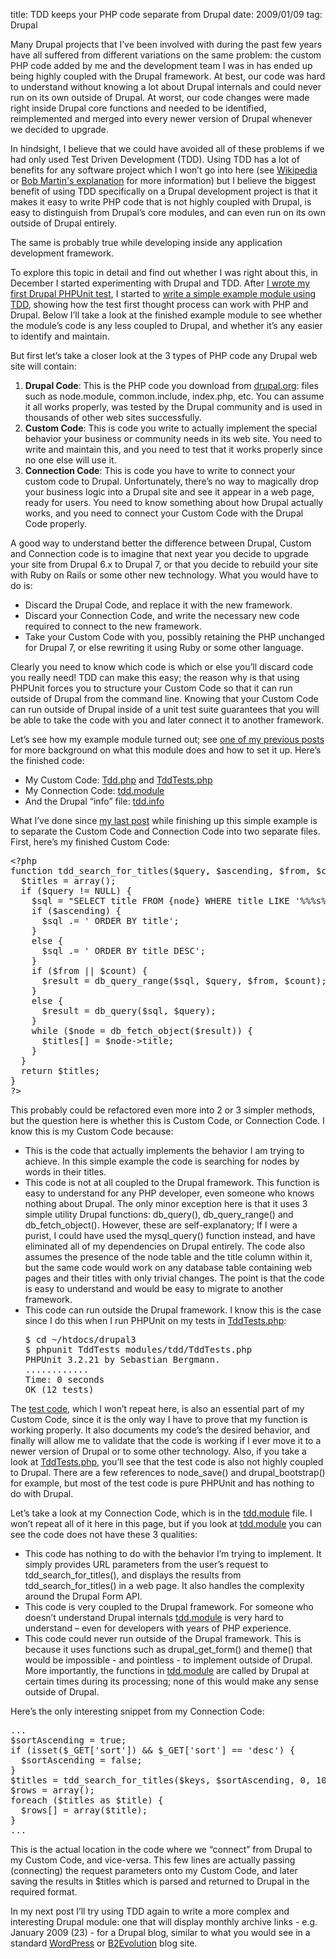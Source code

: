title: TDD keeps your PHP code separate from Drupal
date: 2009/01/09
tag: Drupal

<p>Many Drupal projects that I&rsquo;ve been involved with during the past few years have all suffered from different variations on the same problem: the custom PHP code added by me and the development team I was in has ended up being highly coupled with the Drupal framework. At best, our code was hard to understand without knowing a lot about Drupal internals and could never run on its own outside of Drupal. At worst, our code changes were made right inside Drupal core functions and needed to be identified, reimplemented and merged into every newer version of Drupal whenever we decided to upgrade.</p>
<p>In hindsight, I believe that we could have avoided all of these problems if we had only used Test Driven Development (TDD). Using TDD has a lot of benefits for any software project which I won&rsquo;t go into here (see <a href="http://en.wikipedia.org/wiki/Test-driven_development#Benefits">Wikipedia</a> or <a href="http://butunclebob.com/ArticleS.UncleBob.TheThreeRulesOfTdd">Bob Martin&#x27;s explanation</a> for more information) but I believe the biggest benefit of using TDD specifically on a Drupal development project is that it makes it easy to write PHP code that is not highly coupled with Drupal, is easy to distinguish from Drupal&rsquo;s core modules, and can even run on its own outside of Drupal entirely.</p>
<p>The same is probably true while developing inside any application development framework.</p>
<p>To explore this topic in detail and find out whether I was right about this, in December I started experimenting with Drupal and TDD. After <a href="http://patshaughnessy.net/2008/12/12/writing-your-first-phpunit-test-in-drupal">I wrote my first Drupal PHPUnit test</a>, I started to <a href="http://patshaughnessy.net/2008/12/19/using-tdd-to-write-a-drupal-module">write a simple example module using TDD</a>, showing how the test first thought process can work with PHP and Drupal. Below I&rsquo;ll take a look at the finished example module to see whether the module&rsquo;s code is any less coupled to Drupal, and whether it&rsquo;s any easier to identify and maintain.</p>
<p>But first let&rsquo;s take a closer look at the 3 types of PHP code any Drupal web site will contain:</p>
<ol>
  <li><b>Drupal Code</b>: This is the PHP code you download from <a href="http://drupal.org">drupal.org</a>: files such as node.module, common.include, index.php, etc. You can assume it all works properly, was tested by the Drupal community and is used in thousands of other web sites successfully.</li>
  <li><b>Custom Code</b>: This is code you write to actually implement the special behavior your business or community needs in its web site. You need to write and maintain this, and you need to test that it works properly since no one else will use it.</li>
  <li><b>Connection Code</b>: This is code you have to write to connect your custom code to Drupal. Unfortunately, there&rsquo;s no way to magically drop your business logic into a Drupal site and see it appear in a web page, ready for users. You need to know something about how Drupal actually works, and you need to connect your Custom Code with the Drupal Code properly.</li>
</ol>
<p>A good way to understand better the difference between Drupal, Custom and Connection code is to imagine that next year you decide to upgrade your site from Drupal 6.x to Drupal 7, or that you decide to rebuild your site with Ruby on Rails or some other new technology. What you would have to do is:</p>
<ul>
  <li>Discard the Drupal Code, and replace it with the new framework.</li>
  <li>Discard your Connection Code, and write the necessary new code required to connect to the new framework.</li>
  <li>Take your Custom Code with you, possibly retaining the PHP unchanged for Drupal 7, or else rewriting it using Ruby or some other language.</li>
</ul>
<p>Clearly you need to know which code is which or else you&rsquo;ll discard code you really need! TDD can make this easy; the reason why is that using PHPUnit forces you to structure your Custom Code so that it can run outside of Drupal from the command line. Knowing that your Custom Code can run outside of Drupal inside of a unit test suite guarantees that you will be able to take the code with you and later connect it to another framework.</p>
<p>Let&rsquo;s see how my example module turned out; see <a href="http://patshaughnessy.net/2008/12/9/example-drupal-module-to-use-for-tdd-demonstration">one of my previous posts</a> for more background on what this module does and how to set it up. Here&rsquo;s the finished code:</p>
<ul>
  <li>My Custom Code: <a href="http://patshaughnessy.net/code/drupal-tdd-3/Tdd.php.txt">Tdd.php</a> and <a href="http://patshaughnessy.net/code/drupal-tdd-3/TddTests.php.txt">TddTests.php</a></li>
  <li>My Connection Code: <a href="http://patshaughnessy.net/code/drupal-tdd-3/tdd.module">tdd.module</a></li>
  <li>And the Drupal “info” file: <a href="http://patshaughnessy.net/code/drupal-tdd-3/tdd.info">tdd.info</a></li>
</ul>
<p>What I&rsquo;ve done since <a href="http://patshaughnessy.net/2008/12/19/using-tdd-to-write-a-drupal-module">my last post</a> while finishing up this simple example is to separate the Custom Code and Connection Code into two separate files. First, here&rsquo;s my finished Custom Code:</p>
<pre>&lt;?php
function tdd_search_for_titles($query, $ascending, $from, $count) {
  $titles = array();
  if ($query != NULL) {
    $sql = &quot;SELECT title FROM {node} WHERE title LIKE &#x27;%%%s%%&#x27;&quot;;
    if ($ascending) {
      $sql .= &#x27; ORDER BY title&#x27;;
    }
    else {
      $sql .= &#x27; ORDER BY title DESC&#x27;;
    }
    if ($from || $count) {
      $result = db_query_range($sql, $query, $from, $count);
    }
    else {
      $result = db_query($sql, $query);
    }
    while ($node = db_fetch_object($result)) {
      $titles[] = $node-&gt;title;
    }
  }
  return $titles;
}
?&gt;</pre>
<p>This probably could be refactored even more into 2 or 3 simpler methods, but the question here is whether this is Custom Code, or Connection Code. I know this is my Custom Code because:</p>
<ul>
  <li>This is the code that actually implements the behavior I am trying to achieve. In this simple example the code is searching for nodes by words in their titles.</li>
  <li>This code is not at all coupled to the Drupal framework. This function is easy to understand for any PHP developer, even someone who knows nothing about Drupal. The only minor exception here is that it uses 3 simple utility Drupal functions: db_query(), db_query_range() and db_fetch_object(). However, these are self-explanatory; If I were a purist, I could have used the mysql_query() function instead, and have eliminated all of my dependencies on Drupal entirely. The code also assumes the presence of the node table and the title column within it, but the same code would work on any database table containing web pages and their titles with only trivial changes. The point is that the code is easy to understand and would be easy to migrate to another framework.</li>
  <li>This code can run outside the Drupal framework. I know this is the case since I do this when I run PHPUnit on my tests in <a href="http://patshaughnessy.net/code/drupal-tdd-3/TddTests.php.txt">TddTests.php</a>:<pre>$ cd ~/htdocs/drupal3
$ phpunit TddTests modules/tdd/TddTests.php 
PHPUnit 3.2.21 by Sebastian Bergmann.
............
Time: 0 seconds
OK (12 tests)</pre></li>
</ul>
<p>The <a href="http://patshaughnessy.net/code/drupal-tdd-3/TddTests.php.txt">test code</a>, which I won&rsquo;t repeat here, is also an essential part of my Custom Code, since it is the only way I have to prove that my function is working properly. It also documents my code&rsquo;s the desired behavior, and finally will allow me to validate that the code is working if I ever move it to a newer version of Drupal or to some other technology. Also, if you take a look at <a href="http://patshaughnessy.net/code/drupal-tdd-3/TddTests.php.txt">TddTests.php</a>, you&rsquo;ll see that the test code is also not highly coupled to Drupal. There are a few references to node_save() and drupal_bootstrap() for example, but most of the test code is pure PHPUnit and has nothing to do with Drupal.</p>
<p>Let&rsquo;s take a look at my Connection Code, which is in the <a href="http://patshaughnessy.net/code/drupal-tdd-3/tdd.module">tdd.module</a> file. I won&rsquo;t repeat all of it here in this page,  but if you look at <a href="http://patshaughnessy.net/code/drupal-tdd-3/tdd.module">tdd.module</a> you can see the code does not have these 3 qualities:</p>
<ul>
  <li>This code has nothing to do with the behavior I&rsquo;m trying to implement. It simply provides URL parameters from the user&rsquo;s request to tdd_search_for_titles(), and displays the results from tdd_search_for_titles() in a web page. It also handles the complexity around the Drupal Form API.</li>
  <li>This code is very coupled to the Drupal framework. For someone who doesn&rsquo;t understand Drupal internals <a href="http://patshaughnessy.net/code/drupal-tdd-3/tdd.module">tdd.module</a> is very hard to understand &ndash; even for developers with years of PHP experience.</li>
  <li>This code could never run outside of the Drupal framework. This is because it uses functions such as drupal_get_form() and theme() that would be impossible  - and pointless - to implement outside of Drupal. More importantly, the functions in <a href="http://patshaughnessy.net/code/drupal-tdd-3/tdd.module">tdd.module</a> are called by Drupal at certain times during its processing; none of this would make any sense outside of Drupal.</li>
</ul>
<p>Here&rsquo;s the only interesting snippet from my Connection Code:</p>
<pre>...
$sortAscending = true;
if (isset($_GET[&#x27;sort&#x27;]) &amp;&amp; $_GET[&#x27;sort&#x27;] == &#x27;desc&#x27;) {
  $sortAscending = false;
}
$titles = tdd_search_for_titles($keys, $sortAscending, 0, 10);
$rows = array();
foreach ($titles as $title) {
  $rows[] = array($title);
}
...</pre>
<p>This is the actual location in the code where we &ldquo;connect&rdquo; from Drupal to my Custom Code, and vice-versa. This few lines are actually passing (connecting) the request parameters onto my Custom Code, and later saving the results in $titles which is parsed and returned to Drupal in the required format.</p>
<p>In my next post I&rsquo;ll try using TDD again to write a more complex and interesting Drupal module: one that will display monthly archive links - e.g. January 2009 (23) - for a Drupal blog, similar to what you would see in a standard <a href="http://wordpress.org/">WordPress</a> or <a href="http://b2evolution.net/">B2Evolution</a> blog site.</p>

